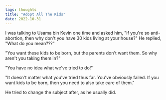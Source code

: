 ```yaml
---
tags: thoughts
title: "Adopt All The Kids"
date: 2022-10-31
---
```


I was talking to Usama bin Kevin one time and asked him, "If you're so anti-abortion, then why don't you have 30 kids living at your house?" He replied, "What do you mean???"

"You want these kids to be born, but the parents don't want them. So why aren't you taking them in?"

"You have no idea what we've tried to do!"

"It doesn't matter what you've tried thus far. You've obviously failed. If you want kids to be born, then you need to also take care of them."

He tried to change the subject after, as he usually did.